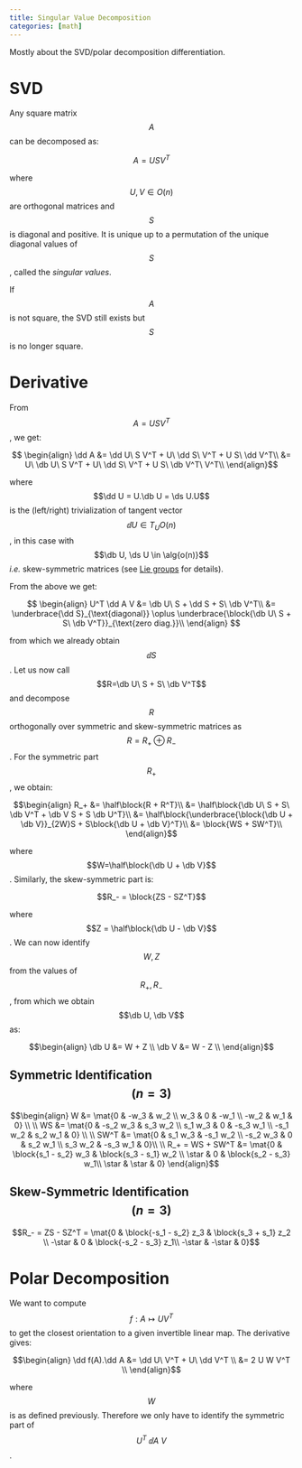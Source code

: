 ```yaml
---
title: Singular Value Decomposition
categories: [math]
---
```


Mostly about the SVD/polar decomposition differentiation.

# SVD

Any square matrix $$A$$ can be decomposed as:

$$A = USV^T$$

where $$U, V \in O(n)$$ are orthogonal matrices and $$S$$ is diagonal and
positive. It is unique up to a permutation of the unique diagonal values of
$$S$$, called the *singular values*.

If $$A$$ is not square, the SVD still exists but $$S$$ is no longer square.
    
# Derivative

From $$A = USV^T$$, we get:

$$
\begin{align}
\dd A &= \dd U\ S V^T + U\ \dd S\ V^T + U S\ \dd V^T\\
    &= U\ \db U\ S V^T + U\ \dd S\ V^T + U S\ \db V^T\ V^T\\
\end{align}$$

where $$\dd U = U.\db U = \ds U.U$$ is the (left/right) trivialization of
tangent vector $$\dd U \in T_U O(n)$$, in this case with $$\db U, \ds U \in
\alg{o(n)}$$ *i.e.* skew-symmetric matrices (see [Lie groups](lie-groups) for
details).

From the above we get:

$$
\begin{align}
U^T \dd A V &= \db U\ S + \dd S + S\ \db V^T\\
&= \underbrace{\dd S}_{\text{diagonal}} \oplus \underbrace{\block{\db U\ S + S\ \db V^T}}_{\text{zero diag.}}\\
\end{align}
$$

from which we already obtain $$\dd S$$. Let us now call $$R=\db U\ S + S\ \db
V^T$$ and decompose $$R$$ orthogonally over symmetric and skew-symmetric
matrices as $$R = R_+ \oplus R_-$$. For the symmetric part $$R_+$$, we obtain:

$$\begin{align}
R_+ &= \half\block{R + R^T}\\
    &= \half\block{\db U\ S + S\ \db V^T + \db V S + S \db U^T}\\
    &= \half\block{\underbrace{\block{\db U + \db V}}_{2W}S + S\block{\db U + \db V}^T}\\
    &= \block{WS + SW^T}\\
\end{align}$$

where $$W=\half\block{\db U + \db V}$$. Similarly, the skew-symmetric part is:

$$R_- = \block{ZS - SZ^T}$$

where $$Z = \half\block{\db U - \db V}$$. We can now identify $$W, Z$$ from the values of
$$R_+, R_-$$, from which we obtain $$\db U, \db V$$ as:

$$\begin{align}
    \db U &= W + Z \\
    \db V &= W - Z \\
\end{align}$$

## Symmetric Identification $$(n = 3)$$

$$\begin{align}
W &= \mat{0 & -w_3 & w_2 \\ 
           w_3 & 0 & -w_1 \\ 
           -w_2 & w_1 & 0} \\
           \\
WS &= \mat{0 & -s_2 w_3 & s_3 w_2 \\ 
            s_1 w_3 & 0 & -s_3 w_1 \\
            -s_1 w_2 & s_2 w_1 & 0} \\
            \\
SW^T &= \mat{0 & s_1 w_3 & -s_1 w_2 \\ 
            -s_2 w_3 & 0 & s_2 w_1 \\
            s_3 w_2 & -s_3 w_1 & 0}\\
            \\
R_+ = WS + SW^T &= \mat{0 & \block{s_1 - s_2} w_3 & \block{s_3 - s_1} w_2 \\
                        \star & 0 & \block{s_2 - s_3} w_1\\ 
                        \star & \star & 0}
\end{align}$$


## Skew-Symmetric Identification $$(n = 3)$$

$$R_- = ZS - SZ^T = \mat{0 & \block{-s_1 - s_2} z_3 & \block{s_3 + s_1} z_2 \\
                                   -\star & 0 & \block{-s_2 - s_3} z_1\\ 
                                   -\star & -\star & 0}$$

# Polar Decomposition

We want to compute $$f: A \mapsto UV^T$$ to get the closest orientation to a
given invertible linear map. The derivative gives:

$$\begin{align}
\dd f(A).\dd A &= \dd U\ V^T + U\ \dd V^T \\
&= 2 U W V^T \\
\end{align}$$

where $$W$$ is as defined previously. Therefore we only have to identify the
symmetric part of $$U^T\ \dd A\ V$$.
